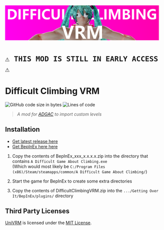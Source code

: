 ![Banner](./DifficultClimbingVRMBanner.png)

# `⚠️ THIS MOD IS STILL IN EARLY ACCESS ⚠️`

# Difficult Climbing VRM
![GitHub code size in bytes](https://img.shields.io/github/languages/code-size/Jor02/DifficultClimbingVRM?style=flat-square&color=brightgreen)
![Lines of code](https://img.shields.io/tokei/lines/github/Jor02/DifficultClimbingVRM?style=flat-square)
> _A mod for [ADGAC](https://store.steampowered.com/app/2497920/A_Difficult_Game_About_Climbing) to import custom levels_<br>

## Installation
- [Get latest release here](https://github.com/Jor02/DifficultClimbingVRM/releases/latest)
- [Get BepInEx here here](https://github.com/BepInEx/BepInEx/releases/latest)

1. Copy the contents of BepInEx_xxx_x.x.x.x.zip into the directory that contains `A Difficult Game About Climbing.exe`<br/>
(Which would most likely be `C:/Program Files (x86)/Steam/steamapps/common/A Difficult Game About Climbing/`)

2. Start the game for BepInEx to create some extra directories

2. Copy the contents of DifficultClimbingVRM.zip into the `.../Getting Over It/BepInEx/plugins/` directory

## Third Party Licenses
[UniVRM](https://github.com/vrm-c/UniVRM) is licensed under the [MIT License](https://github.com/vrm-c/UniVRM/blob/master/LICENSE.txt).
